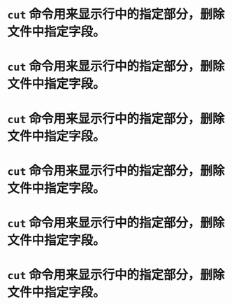 # `cut` 命令用来显示行中的指定部分，删除文件中指定字段。
# `cut` 命令用来显示行中的指定部分，删除文件中指定字段。
# `cut` 命令用来显示行中的指定部分，删除文件中指定字段。
# `cut` 命令用来显示行中的指定部分，删除文件中指定字段。
# `cut` 命令用来显示行中的指定部分，删除文件中指定字段。
# `cut` 命令用来显示行中的指定部分，删除文件中指定字段。
